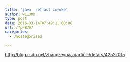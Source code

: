 ```yaml
---
title: 'java  reflact invoke'
author: w1100n
type: post
date: 2016-03-14T07:49:11+00:00
url: /?p=8797
categories:
  - Uncategorized

---
```

http://blog.csdn.net/zhangzeyuaaa/article/details/42522015